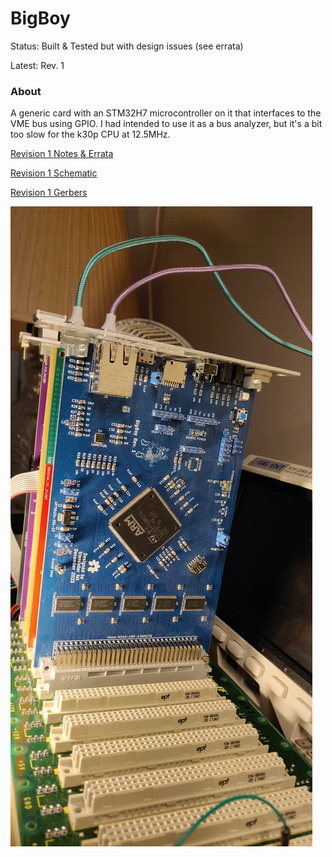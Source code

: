 
BigBoy
======

Status: Built & Tested but with design issues (see errata)

Latest: Rev. 1

### About

A generic card with an STM32H7 microcontroller on it that interfaces to the VME bus using GPIO.
I had intended to use it as a bus analyzer, but it's a bit too slow for the k30p CPU at 12.5MHz.

[Revision 1 Notes & Errata](revisions/BigBoy-rev1-errata.txt)

[Revision 1 Schematic](revisions/BigBoy-rev1.pdf)

[Revision 1 Gerbers](revisions/BigBoy-rev1.zip)

![alt text](../../../../images/BigBoy-rev.1-assembled.jpg "A PCB with blue solder mask and white silkscreen with a large black chip in the centre at a 45 degree angle with the text on it upside down, plugged into a green backplane with the card sticking upwards.  A rainbow of others cards can just be seen behind the blue card: red, green, purle, and black from nearest to furthest.")

